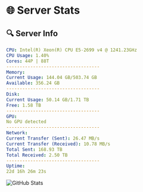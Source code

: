 # 🌐 Server Stats
## 🔍 Server Info
```yaml
CPU: Intel(R) Xeon(R) CPU E5-2699 v4 @ 1241.23GHz
CPU Usage: 1.40%
Cores: 44P | 88T
-----------------------------------
Memory:
Current Usage: 144.04 GB/503.74 GB
Available: 356.24 GB
-----------------------------------
Disk:
Current Usage: 50.14 GB/1.71 TB
Free: 1.58 TB
-----------------------------------
GPU:
No GPU detected
-----------------------------------
Network:
Current Transfer (Sent): 26.47 MB/s
Current Transfer (Received): 10.78 MB/s
Total Sent: 168.93 TB
Total Received: 2.50 TB
-----------------------------------
Uptime:
22d 16h 26m 23s
```
![GitHub Stats](https://img.shields.io/badge/Updated-2025-03-02_15:09:41-blue)